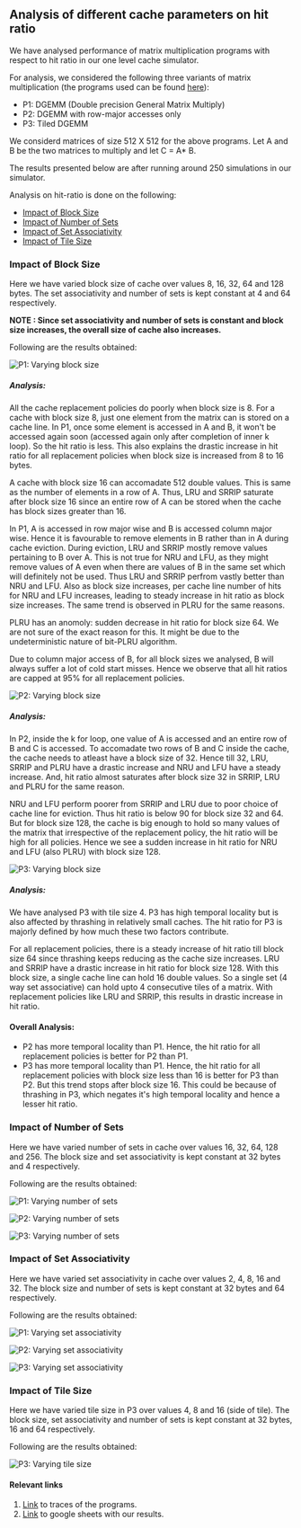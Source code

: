 ## Analysis of different cache parameters on hit ratio

We have analysed performance of matrix multiplication programs with respect to hit ratio in our one level cache simulator.

For analysis, we considered the following three variants of matrix multiplication (the programs used can be found [here](./matrix)):
- P1: DGEMM (Double precision General Matrix Multiply)
- P2: DGEMM with row-major accesses only
- P3: Tiled DGEMM 

We considerd matrices of size 512 X 512 for the above programs. Let A and B be the two matrices to multiply and let C = A* B.

The results presented below are after running around 250 simulations in our simulator.

Analysis on hit-ratio is done on the following:
 - [Impact of Block Size](#impact-of-block-size)
 - [Impact of Number of Sets](#impact-of-number-of-sets)
 - [Impact of Set Associativity](#impact-of-set-associativity)
 - [Impact of Tile Size](#impact-of-tile-size)

### Impact of Block Size

Here we have varied block size of cache over values 8, 16, 32, 64 and 128 bytes. The set associativity and number of sets is kept constant at 4 and 64 respectively. 

**NOTE : Since set associativity and number of sets is constant and block size increases, the overall size of cache also increases.**

Following are the results obtained:

![P1: Varying block size](./images/varying-blocksize-P1.png)

##### Analysis:

 All the cache replacement policies do poorly when block size is 8. For a cache with block size 8, just one element from the matrix can is stored on a cache line. In P1, once some element is accessed in A and B, it won't be accessed again soon (accessed again only after completion of inner k loop). So the hit ratio is less. This also explains the drastic increase in hit ratio for all replacement policies when block size is increased from 8 to 16 bytes.

A cache with block size 16 can accomadate 512 double values. This is same as the number of elements in a row of A. Thus, LRU and SRRIP saturate after block size 16 since an entire row of A can be stored when the cache has block sizes greater than 16.

In P1, A is accessed in row major wise and B is accessed column major wise. Hence it is favourable to remove elements in B rather than in A during cache eviction. During eviction, LRU and SRRIP mostly remove values pertaining to B over A. This is not true for NRU and LFU, as they might remove values of A even when there are values of B in the same set which will definitely not be used. Thus LRU and SRRIP perfrom vastly better than NRU and LFU. Also as block size increases, per cache line number of hits for NRU and LFU increases, leading to steady increase in hit ratio as block size increases. The same trend is observed in PLRU for the same reasons.

PLRU has an anomoly: sudden decrease in hit ratio for block size 64. We are not sure of the exact reason for this. It might be due to the undeterministic nature of bit-PLRU algorithm.

Due to column major access of B, for all block sizes we analysed, B will always suffer a lot of cold start misses. Hence we observe that all hit ratios are capped at 95% for all replacement policies.

![P2: Varying block size](./images/varying-blocksize-P2.png)

##### Analysis:

In P2, inside the k for loop, one value of A is accessed and an entire row of B and C is accessed. To accomadate two rows of B and C inside the cache, the cache needs to atleast have a block size of 32. Hence till 32, LRU, SRRIP and PLRU have a drastic increase and NRU and LFU have a steady increase. And, hit ratio almost saturates after block size 32 in SRRIP, LRU and PLRU for the same reason.

NRU and LFU perform poorer from SRRIP and LRU due to poor choice of cache line for eviction. Thus hit ratio is below 90 for block size 32 and 64. But for block size 128, the cache is big enough to hold so many values of the matrix that irrespective of the replacement policy, the hit ratio will be high for all policies. Hence we see a sudden increase in hit ratio for NRU and LFU (also PLRU) with block size 128.

![P3: Varying block size](./images/varying-blocksize-P3.png)

##### Analysis:

We have analysed P3 with tile size 4. P3 has high temporal locality but is also affected by thrashing in relatively small caches. The hit ratio for P3 is majorly defined by how much these two factors contribute.

For all replacement policies, there is a steady increase of hit ratio till block size 64 since thrashing keeps reducing as the cache size increases. LRU and SRRIP have a drastic increase in hit ratio for block size 128. With this block size, a single cache line can hold 16 double values. So a single set (4 way set associative) can hold upto 4 consecutive tiles of a matrix. With replacement policies like LRU and SRRIP, this results in drastic increase in hit ratio.

#### Overall Analysis:

- P2 has more temporal locality than P1. Hence, the hit ratio for all replacement policies is better for P2 than P1. 
- P3 has more temporal locality than P1. Hence, the hit ratio for all replacement policies with block size  less than 16 is better for P3 than P2. But this trend stops after block size 16. This could be because of thrashing in P3, which negates it's high temporal locality and hence a lesser hit ratio.

### Impact of Number of Sets

Here we have varied number of sets in cache over values 16, 32, 64, 128 and 256. The block size and set associativity is kept constant at 32 bytes and 4 respectively.

Following are the results obtained:

![P1: Varying number of sets](./images/varying-number-of-sets-P1.png)

![P2: Varying number of sets](./images/varying-number-of-sets-P2.png)

![P3: Varying number of sets](./images/varying-number-of-sets-P3.png)

### Impact of Set Associativity

Here we have varied set associativity in cache over values 2, 4, 8, 16 and 32. The block size and number of sets is kept constant at 32 bytes and 64 respectively.

Following are the results obtained:

![P1: Varying set associativity](./images/varying-set-associativity-P1.png)

![P2: Varying set associativity](./images/varying-set-associativity-P2.png)

![P3: Varying set associativity](./images/varying-set-associativity-P3.png)


### Impact of Tile Size

Here we have varied tile size in P3 over values 4, 8 and 16 (side of tile). The block size, set associativity and number of sets is kept constant at 32 bytes, 16 and 64 respectively.

Following are the results obtained:

![P3: Varying tile size](./images/varying-tile-size-P3.png)

#### Relevant links
1. [Link](https://drive.google.com/drive/folders/1JsXtNrd9Myawke7c2M9BEU8nSjW3ATSR) to traces of the programs.
2. [Link](https://docs.google.com/spreadsheets/d/1dfC8pnfuAcPPloEfE03zAsp8cmzvUKPmlbnhgLS_E7s/edit?usp=sharing) to google sheets with our results.